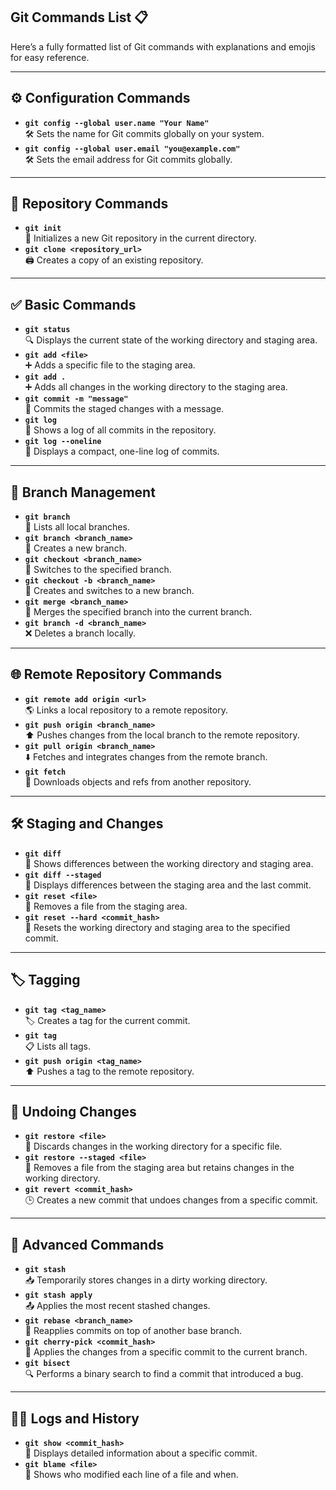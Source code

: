 ## Git Commands List 📋

Here’s a fully formatted list of Git commands with explanations and emojis for easy reference.

---

## ⚙️ Configuration Commands
- **`git config --global user.name "Your Name"`**  
  🛠️ Sets the name for Git commits globally on your system.  
- **`git config --global user.email "you@example.com"`**  
  🛠️ Sets the email address for Git commits globally.

---

## 📁 Repository Commands
- **`git init`**  
  📂 Initializes a new Git repository in the current directory.  
- **`git clone <repository_url>`**  
  🖨️ Creates a copy of an existing repository.

---

## ✅ Basic Commands
- **`git status`**  
  🔍 Displays the current state of the working directory and staging area.  
- **`git add <file>`**  
  ➕ Adds a specific file to the staging area.  
- **`git add .`**  
  ➕ Adds all changes in the working directory to the staging area.  
- **`git commit -m "message"`**  
  📝 Commits the staged changes with a message.  
- **`git log`**  
  📜 Shows a log of all commits in the repository.  
- **`git log --oneline`**  
  📜 Displays a compact, one-line log of commits.

---

## 🌳 Branch Management
- **`git branch`**  
  🌿 Lists all local branches.  
- **`git branch <branch_name>`**  
  🌿 Creates a new branch.  
- **`git checkout <branch_name>`**  
  🔀 Switches to the specified branch.  
- **`git checkout -b <branch_name>`**  
  🔀 Creates and switches to a new branch.  
- **`git merge <branch_name>`**  
  🔗 Merges the specified branch into the current branch.  
- **`git branch -d <branch_name>`**  
  ❌ Deletes a branch locally.

---

## 🌐 Remote Repository Commands
- **`git remote add origin <url>`**  
  🌎 Links a local repository to a remote repository.  
- **`git push origin <branch_name>`**  
  ⬆️ Pushes changes from the local branch to the remote repository.  
- **`git pull origin <branch_name>`**  
  ⬇️ Fetches and integrates changes from the remote branch.  
- **`git fetch`**  
  🔄 Downloads objects and refs from another repository.

---

## 🛠️ Staging and Changes
- **`git diff`**  
  🧐 Shows differences between the working directory and staging area.  
- **`git diff --staged`**  
  🧐 Displays differences between the staging area and the last commit.  
- **`git reset <file>`**  
  🧹 Removes a file from the staging area.  
- **`git reset --hard <commit_hash>`**  
  🔄 Resets the working directory and staging area to the specified commit.

---

## 🏷️ Tagging
- **`git tag <tag_name>`**  
  🏷️ Creates a tag for the current commit.  
- **`git tag`**  
  📋 Lists all tags.  
- **`git push origin <tag_name>`**  
  ⬆️ Pushes a tag to the remote repository.

---

## 🔄 Undoing Changes
- **`git restore <file>`**  
  🚫 Discards changes in the working directory for a specific file.  
- **`git restore --staged <file>`**  
  🚫 Removes a file from the staging area but retains changes in the working directory.  
- **`git revert <commit_hash>`**  
  🕒 Creates a new commit that undoes changes from a specific commit.

---

## 🔧 Advanced Commands
- **`git stash`**  
  📥 Temporarily stores changes in a dirty working directory.  
- **`git stash apply`**  
  📤 Applies the most recent stashed changes.  
- **`git rebase <branch_name>`**  
  🔄 Reapplies commits on top of another base branch.  
- **`git cherry-pick <commit_hash>`**  
  🍒 Applies the changes from a specific commit to the current branch.  
- **`git bisect`**  
  🔍 Performs a binary search to find a commit that introduced a bug.

---

## 🕵️‍♂️ Logs and History
- **`git show <commit_hash>`**  
  📜 Displays detailed information about a specific commit.  
- **`git blame <file>`**  
  🔎 Shows who modified each line of a file and when.
